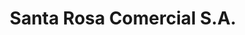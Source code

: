 ---
title: "Santa Rosa Comercial S.A."
url: /ciudad-del-este/santa-rosa-comercial-s-a/
shop: Motorrad
---